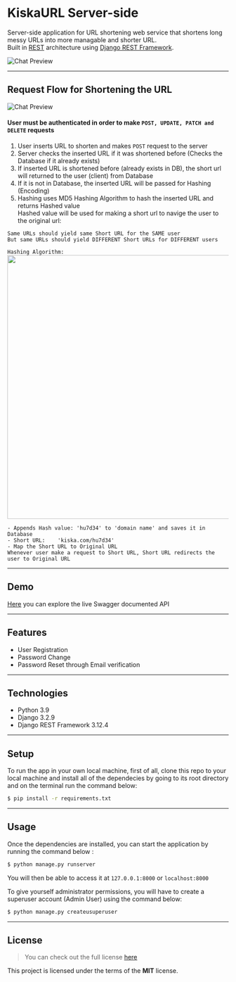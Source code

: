 KiskaURL Server-side
============
<!-- [![GitHub Stars](https://img.shields.io/github/stars/IgorAntun/node-chat.svg)](https://github.com/IgorAntun/node-chat/stargazers) [![GitHub Issues](https://img.shields.io/github/issues/IgorAntun/node-chat.svg)](https://github.com/IgorAntun/node-chat/issues) [![Current Version](https://img.shields.io/badge/version-1.0.7-green.svg)](https://github.com/IgorAntun/node-chat) [![Live Demo](https://img.shields.io/badge/demo-online-green.svg)](https://igorantun.com/chat) [![Gitter](https://badges.gitter.im/Join%20Chat.svg)](https://gitter.im/IgorAntun/node-chat?utm_source=badge&utm_medium=badge&utm_campaign=pr-badge) -->

Server-side application for URL shortening web service that shortens long messy URLs into more managable and shorter URL. <br/>
Built in <a href="https://en.wikipedia.org/wiki/Representational_state_transfer" target="_blank">REST</a> architecture using <a href="https://www.django-rest-framework.org/" target="_blank">Django REST Framework</a>.


![Chat Preview](https://i.imgur.com/ibdQ7ra.png)

---
## Request Flow for Shortening the URL
![Chat Preview](https://i.imgur.com/5mUbTPr.jpeg)


#### User must be authenticated in order to make `POST, UPDATE, PATCH and DELETE` requests
1. User inserts URL to shorten and makes `POST` request to the server
2. Server checks the inserted URL if it was shortened before (Checks the Database if it already exists)
3. If inserted URL is shortened before (already exists in DB), the short url will returned to the user (client) from Database
4. If it is not in Database, the inserted URL will be passed for Hashing (Encoding)
5. Hashing uses MD5 Hashing Algorithm to hash the inserted URL and returns Hashed value
  <br/> Hashed value will be used for making a short url to navige the user to the original url:
```
Same URLs should yield same Short URL for the SAME user
But same URLs should yield DIFFERENT Short URLs for DIFFERENT users
```
`Hashing Algorithm:` <br/>
<img src="https://i.imgur.com/qDRJ0Mb.png" width="600" heigh="600"/> <br/>
```
- Appends Hash value: 'hu7d34' to 'domain name' and saves it in Database
- Short URL:    'kiska.com/hu7d34'
- Map the Short URL to Original URL
Whenever user make a request to Short URL, Short URL redirects the user to Original URL
```

---
## Demo
<p><a href="https://kiska.herokuapp.com/" target="_blank">Here</a> you can explore the live Swagger documented API</p>

---

## Features
- User Registration
- Password Change
- Password Reset through Email verification

---
## Technologies
- Python 3.9
- Django 3.2.9
- Django REST Framework 3.12.4

---

## Setup
To run the app in your own local machine, first of all, clone this repo to your local machine and install all of the dependecies by going to its root directory and on the terminal run the command below:
```bash
$ pip install -r requirements.txt
```
---

## Usage
Once the dependencies are installed, you can start the application by running the command below : 
```bash 
$ python manage.py runserver
``` 
You will then be able to access it at `127.0.0.1:8000` or `localhost:8000`

To give yourself administrator permissions, you will have to create a superuser account (Admin User) using the command below:
```bash
$ python manage.py createusuperuser
```

---

## License
>You can check out the full license [here](https://github.com/javokhirbek1999/kiska-url-server-side/blob/main/LICENSE)

This project is licensed under the terms of the **MIT** license.
